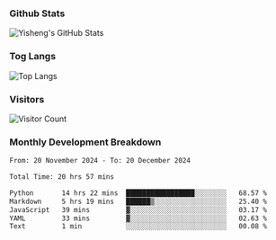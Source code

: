 ### Github Stats
![Yisheng's GitHub Stats](https://github-readme-stats-9qabuvhk1-gongyisheng.vercel.app/api?username=gongyisheng&count_private=true&show_icons=true)
### Tog Langs
![Top Langs](https://github-readme-stats-9qabuvhk1-gongyisheng.vercel.app/api/top-langs/?username=gongyisheng&layout=compact)
### Visitors
![Visitor Count](https://profile-counter.glitch.me/gongyisheng/count.svg)
### Monthly Development Breakdown
<!--START_SECTION:waka-->

```txt
From: 20 November 2024 - To: 20 December 2024

Total Time: 20 hrs 57 mins

Python       14 hrs 22 mins  █████████████████░░░░░░░░   68.57 %
Markdown     5 hrs 19 mins   ██████▒░░░░░░░░░░░░░░░░░░   25.40 %
JavaScript   39 mins         ▓░░░░░░░░░░░░░░░░░░░░░░░░   03.17 %
YAML         33 mins         ▓░░░░░░░░░░░░░░░░░░░░░░░░   02.63 %
Text         1 min           ░░░░░░░░░░░░░░░░░░░░░░░░░   00.08 %
```

<!--END_SECTION:waka-->
